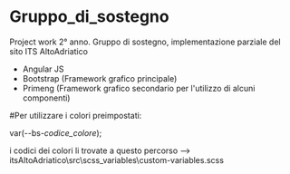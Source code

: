 # Gruppo_di_sostegno
Project work 2° anno. Gruppo di sostegno, implementazione parziale del sito ITS AltoAdriatico

- Angular JS
- Bootstrap (Framework grafico principale)
- Primeng (Framework grafico secondario per l'utilizzo di alcuni componenti)


#Per utilizzare i colori preimpostati:

  var(--bs-*codice_colore*);
  
  i codici dei colori li trovate a questo percorso --> itsAltoAdriatico\src\scss_variables\custom-variables.scss
